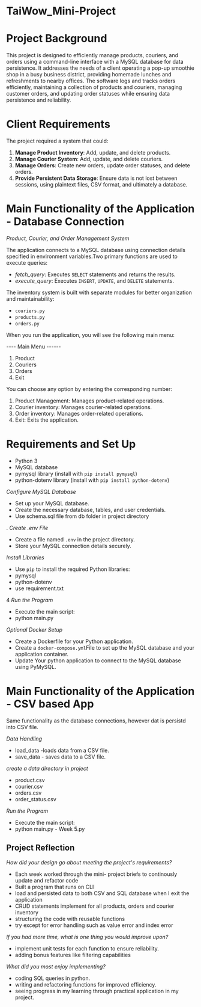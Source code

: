 # TaiWow_Mini-Project


# Project Background

This project is designed to efficiently manage products, couriers, and orders using a command-line interface with a MySQL database for data persistence. It addresses the needs of a client operating a pop-up smoothie shop in a busy business district, providing homemade lunches and refreshments to nearby offices. The software logs and tracks orders efficiently, maintaining a collection of products and couriers, managing customer orders, and updating order statuses while ensuring data persistence and reliability.

# Client Requirements

The project required a system that could:
1. **Manage Product Inventory**: Add, update, and delete products.
2. **Manage Courier System**: Add, update, and delete couriers.
3. **Manage Orders**: Create new orders, update order statuses, and delete orders.
4. **Provide Persistent Data Storage**: Ensure data is not lost between sessions, using plaintext files, CSV format, and ultimately a database.

# Main Functionality of the Application - Database Connection 

*Product, Courier, and Order Management System*

The application connects to a MySQL database using connection details specified in environment variables.Two primary functions are used to execute queries:

- *fetch_query*: Executes `SELECT` statements and returns the results.
- *execute_query*: Executes `INSERT`, `UPDATE`, and `DELETE` statements.

The inventory system is built with separate modules for better organization and maintainability:
- `couriers.py`
- `products.py`
- `orders.py`

When you run the application, you will see the following main menu:

---- Main Menu ------
1. Product
2. Couriers
3. Orders
0. Exit

You can choose any option by entering the corresponding number:

1. Product Management: Manages product-related operations.
2. Courier inventory: Manages courier-related operations.
3. Order inventory: Manages order-related operations.
0. Exit: Exits the application.

# Requirements and Set Up
- Python 3 
- MySQL database 
- pymysql library (install with `pip install pymysql`)
- python-dotenv library (install with `pip install python-dotenv`)

 *Configure MySQL Database* 
   - Set up your MySQL database.
   - Create the necessary database, tables, and user credentials.
   - Use schema.sql file from db folder in project directory

. *Create .env File* 
   - Create a file named `.env` in the project directory.
   - Store your MySQL connection details securely.

 *Install Libraries*
   - Use `pip` to install the required Python libraries: 
   -  pymysql 
   - python-dotenv
   - use requirement.txt
   
4 *Run the Program* 
   - Execute the main script:
   - python main.py
   
*Optional Docker Setup*

 - Create a Dockerfile for your Python application.
 - Create a `docker-compose.yml`File to set up the MySQL database and your application container.
 - Update Your python application to connect to the MySQL database using PyMySQL.

# Main Functionality of the Application - CSV based App

 Same functionality as the database connections, however dat is persistd into CSV file.

*Data Handling*
- load_data -loads data from a CSV file.
- save_data - saves data to a CSV file.

*create a data directory in project*
- product.csv
- courier.csv
- orders.csv  
- order_status.csv 

 *Run the Program* 
   - Execute the main script:
   - python main.py - Week 5.py


## Project Reflection

*How did your design go about meeting the project's requirements?*
- Each week worked through the mini- project briefs to continously update and refactor code 
- Built a program that runs on CLI
- load and persisted data to both CSV and SQL database when I exit the application
- CRUD statements implement for all products, orders and courier inventory
- structuring the code with reusable functions
- try except for error handling such as value error and index error

*If you had more time, what is one thing you would improve upon?*
- implement unit tests for each function to ensure reliability.
- adding bonus features like filtering capabilities 

*What did you most enjoy implementing?*
- coding  SQL queries in python.
- writing and refactoring functions for improved efficiency.
- seeing progress in my learning through practical application in my project.





